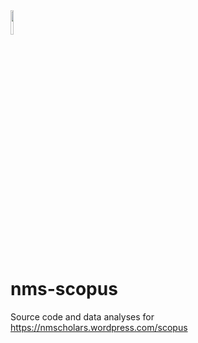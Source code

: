 <a Alhazen href="https://nmscholars.wordpress.com">
  <img src="https://nmscholars.files.wordpress.com/2018/07/cropped-logo-hitam.png" width="10%">
</a>

# nms-scopus

Source code and data analyses for https://nmscholars.wordpress.com/scopus